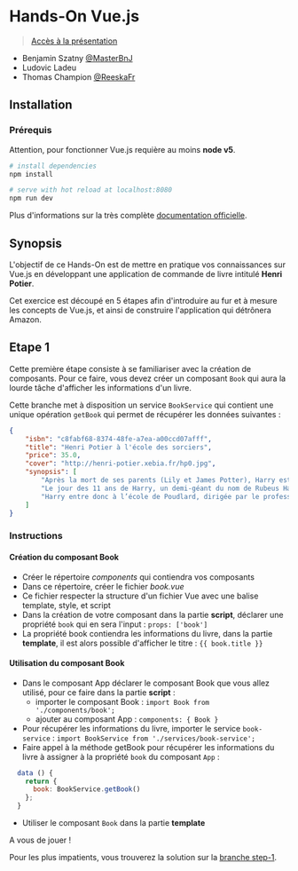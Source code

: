 # Hands-On Vue.js

> [Accès à la présentation](https://docs.google.com/a/xebia.fr/presentation/d/1z3OnbRF8KcZCaJf7638-4XF4_H853x9aqcfIVGQJXlE/edit?usp=sharing)

- Benjamin Szatny [@MasterBnJ](https://twitter.com/MasterBnJ)
- Ludovic Ladeu
- Thomas Champion [@ReeskaFr](https://twitter.com/ReeskaFr)

## Installation

### Prérequis

Attention, pour fonctionner Vue.js requière au moins **node v5**.

``` bash
# install dependencies
npm install

# serve with hot reload at localhost:8080
npm run dev
```

Plus d'informations sur la très complète [documentation officielle](https://vuejs.org/v2/guide/).

## Synopsis

L'objectif de ce Hands-On est de mettre en pratique vos connaissances sur Vue.js en 
développant une application de commande de livre intitulé **Henri Potier**.

Cet exercice est découpé en 5 étapes afin d'introduire au fur et à mesure les concepts 
de Vue.js, et ainsi de construire l'application qui détrônera Amazon.

## Etape 1

Cette première étape consiste à se familiariser avec la création de composants.
Pour ce faire, vous devez créer un composant `Book` qui aura la lourde tâche d'afficher les informations d'un livre.

Cette branche met à disposition un service `BookService` qui contient une unique opération `getBook` qui permet de récupérer les données suivantes :

```json
{
    "isbn": "c8fabf68-8374-48fe-a7ea-a00ccd07afff",
    "title": "Henri Potier à l'école des sorciers",
    "price": 35.0,
    "cover": "http://henri-potier.xebia.fr/hp0.jpg",
    "synopsis": [
        "Après la mort de ses parents (Lily et James Potter), Harry est recueilli par sa tante Pétunia (la sœur de Lily) et son oncle Vernon à l'âge d'un an. Ces derniers, animés depuis toujours d'une haine féroce envers les parents du garçon qu'ils qualifient de gens « bizarres », voire de « monstres », traitent froidement leur neveu et demeurent indifférents aux humiliations que leur fils Dudley lui fait subir. Harry ignore tout de l'histoire de ses parents, si ce n'est qu'ils ont été tués dans un accident de voiture",
        "Le jour des 11 ans de Harry, un demi-géant du nom de Rubeus Hagrid vient le chercher pour l’emmener à Poudlard, une école de sorcellerie, où il est inscrit depuis sa naissance et attendu pour la prochaine rentrée. Hagrid lui révèle alors qu’il a toujours été un sorcier, tout comme l'étaient ses parents, tués en réalité par le plus puissant mage noir du monde de la sorcellerie, Voldemort (surnommé « Celui-Dont-On-Ne-Doit-Pas-Prononcer-Le-Nom »), après qu'ils ont refusé de se joindre à lui. Ce serait Harry lui-même, alors qu'il n'était encore qu'un bébé, qui aurait fait ricocher le sortilège que Voldemort lui destinait, neutralisant ses pouvoirs et le réduisant à l'état de créature quasi-insignifiante. Le fait d'avoir vécu son enfance chez son oncle et sa tante dépourvus de pouvoirs magiques lui a donc permis de grandir à l'abri de la notoriété qu'il a dans le monde des sorciers.",
        "Harry entre donc à l’école de Poudlard, dirigée par le professeur Albus Dumbledore. Il est envoyé dans la maison Gryffondor par le « choixpeau ». Il y fait la connaissance de Ron Weasley et Hermione Granger, qui deviendront ses complices. Par ailleurs, Harry intègre rapidement l'équipe de Quidditch de sa maison, un sport collectif très populaire chez les sorciers se pratiquant sur des balais volants. Harry connaît probablement la plus heureuse année de sa vie, mais également la plus périlleuse, car Voldemort n'a pas totalement disparu et semble bien décidé à reprendre forme humaine."
    ]
}
```

### Instructions

#### Création du composant Book

* Créer le répertoire *components* qui contiendra vos composants
* Dans ce répertoire, créer le fichier *book.vue* 
* Ce fichier respecter la structure d'un fichier Vue avec une balise template, style, et script
* Dans la création de votre composant dans la partie **script**, déclarer une propriété `book` qui en sera l'input : `props: ['book']`
* La propriété book contiendra les informations du livre, dans la partie **template**, il est alors possible d'afficher le titre : `{{ book.title }}`

#### Utilisation du composant Book

* Dans le composant App déclarer le composant Book que vous allez utilisé, pour ce faire dans la partie **script** : 
  * importer le composant Book : `import Book from './components/book';`
  * ajouter au composant App : `components: { Book }`
* Pour récupérer les informations du livre, importer le service `book-service` : `import BookService from './services/book-service';`
* Faire appel à la méthode getBook pour récupérer les informations du livre à assigner à la propriété `book` du composant `App` :
```javascript
  data () {
    return {
      book: BookService.getBook()
    };
  }
```
* Utiliser le composant `Book` dans la partie **template** 

A vous de jouer !

Pour les plus impatients, vous trouverez la solution sur la [branche step-1](https://github.com/Reeska/slot-vue2/tree/step-1).
